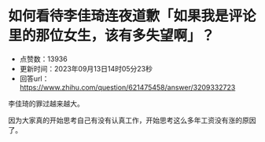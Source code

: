 # 如何看待李佳琦连夜道歉「如果我是评论里的那位女生，该有多失望啊」？
- 点赞数：13936
- 更新时间：2023年09月13日14时05分23秒
- 回答url：https://www.zhihu.com/question/621475458/answer/3209332723
<body>
 <p data-pid="wsLQT6KO">李佳琦的罪过越来越大。</p>
 <p data-pid="vIxdSpsA">因为大家真的开始思考自己有没有认真工作，开始思考这么多年工资没有涨的原因了。</p>
</body>